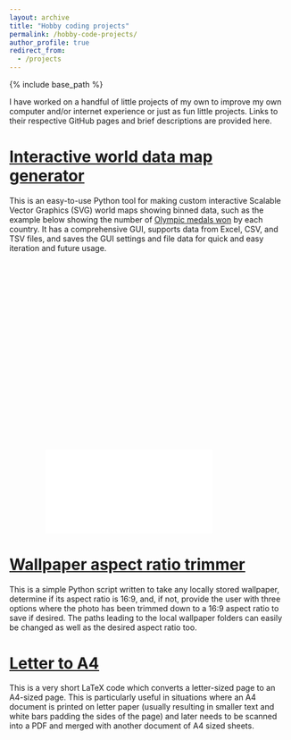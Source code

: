```yaml
---
layout: archive
title: "Hobby coding projects"
permalink: /hobby-code-projects/
author_profile: true
redirect_from:
  - /projects
---
```


{% include base_path %}

I have worked on a handful of little projects of my own to improve my own computer and/or internet experience or just as fun little projects.  Links to their respective GitHub pages and brief descriptions are provided here.

[<u>Interactive world data map generator</u>](https://github.com/Lindt8/Interactive_world_data_map)
======
This is an easy-to-use Python tool for making custom interactive Scalable Vector Graphics (SVG) world maps showing binned data, such as the example below showing the number of [Olympic medals won](https://en.wikipedia.org/wiki/All-time_Olympic_Games_medal_table) by each country.  It has a comprehensive GUI, supports data from Excel, CSV, and TSV files, and saves the GUI settings and file data for quick and easy iteration and future usage.


<div class="fluid-width-video-wrapper" style="padding-top: 67%; text-align: center; width: 85%;"><embed src="/files/Olympic_medals_per_country.svg" type=""></div>

<p></p>


[<u>Wallpaper aspect ratio trimmer</u>](https://github.com/Lindt8/Wallpaper_aspect_ratio_trimmer)
======
This is a simple Python script written to take any locally stored wallpaper, determine if its aspect ratio is 16:9, and, if not, provide the user with three options where the photo has been trimmed down to a 16:9 aspect ratio to save if desired.  The paths leading to the local wallpaper folders can easily be changed as well as the desired aspect ratio too.


[<u>Letter to A4</u>](https://github.com/Lindt8/Letter_to_A4)
======
This is a very short LaTeX code which converts a letter-sized page to an A4-sized page.  This is particularly useful in situations where an A4 document is printed on letter paper (usually resulting in smaller text and white bars padding the sides of the page) and later needs to be scanned into a PDF and merged with another document of A4 sized sheets.






<!-- <embed src="http://lindt8.github.io/files/CV_Hunter_Ratliff.pdf" width="650" height="1800" type='application/pdf'> -->
